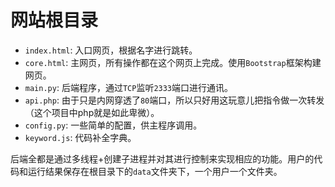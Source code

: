 # 网站根目录

* `index.html`: 入口网页，根据名字进行跳转。
* `core.html`: 主网页，所有操作都在这个网页上完成。使用`Bootstrap`框架构建网页。
* `main.py`: 后端程序，通过`TCP`监听`2333`端口进行通讯。
* `api.php`: 由于只是内网穿透了`80`端口，所以只好用这玩意儿把指令做一次转发（这个项目中php就是如此卑微）。
* `config.py`: 一些简单的配置，供主程序调用。
* `keyword.js`: 代码补全字典。

后端全都是通过多线程+创建子进程并对其进行控制来实现相应的功能。用户的代码和运行结果保存在根目录下的`data`文件夹下，一个用户一个文件夹。